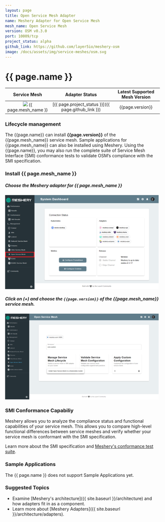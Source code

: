 ```yaml
---
layout: page
title: Open Service Mesh Adapter
name: Meshery Adapter for Open Service Mesh
mesh_name: Open Service Mesh
version: OSM v0.3.0
port: 10009/tcp
project_status: alpha
github_link: https://github.com/layer5io/meshery-osm
image: /docs/assets/img/service-meshes/osm.svg
---
```


# {{ page.name }}

|  Service Mesh  |                   Adapter Status                    | Latest Supported Mesh Version |
| :------------: | :-------------------------------------------------: | :---------------------------: |
| <img src="{{ page.image }}" style="width:20px" /> {{ page.mesh_name }} | [{{ page.project_status }}]({{ page.github_link }}) |       {{page.version}}        |

### Lifecycle management

The {{page.name}} can install **{{page.version}}** of the {{page.mesh_name}} service mesh. Sample applications for {{page.mesh_name}} can also be installed using Meshery. Using the {{page.name}}, you may also run the complete suite of Service Mesh Interface (SMI) conformance tests to validate OSM’s compliance with the SMI specification.

### Install {{ page.mesh_name }}

##### **Choose the Meshery adapter for {{ page.mesh_name }}**

<a href="#osm-adapter">
  <img style="width:500px;" src="/docs/assets/img/adapters/osm/osm-adapter.png" />
</a>
<a href="#" class="lightbox" id="osm-adapter">
  <span style="background-image: url('/docs/assets/img/adapters/osm/osm-adapter.png')"></span>
</a>

##### **Click on (+) and choose the `{{page.version}}` of the {{page.mesh_name}} service mesh.**

<a href="#osm-install">
  <img style="width:500px;" src="/docs/assets/img/adapters/osm/osm-install.png" />
</a>
<a href="#" class="lightbox" id="osm-install">
  <span style="background-image: url('/docs/assets/img/adapters/osm/osm-install.png')"></span>
</a>

### SMI Conformance Capabiliy

Meshery allows you to analyze the compliance status and functional capabilities of your service mesh. This allows you to compare high-level functional differences between service meshes and verify whether your service mesh is conformant with the SMI specification.

Learn more about the SMI specification and [Meshery's conformance test suite](https://meshery.layer5.io/docs/functionality/smi-conformance).

### Sample Applications

The {{ page.name }} does not support Sample Applications yet.

### Suggested Topics

- Examine [Meshery's architecture]({{ site.baseurl }}/architecture) and how adapters fit in as a component.
- Learn more about [Meshery Adapters]({{ site.baseurl }}/architecture/adapters).

